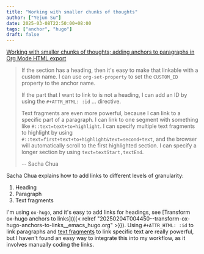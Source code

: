 ```yaml
---
title: "Working with smaller chunks of thoughts"
author: ["Yejun Su"]
date: 2025-03-08T22:50:00+08:00
tags: ["anchor", "hugo"]
draft: false
---
```


[Working with smaller chunks of thoughts; adding anchors to paragraphs in Org Mode HTML export](https://sachachua.com/blog/2025/02/adding-an-anchor-to-a-paragraph-in-org-mode-html-export/)

> If the section has a heading, then it's easy to make that linkable with a custom name. I can use `org-set-property` to set the `CUSTOM_ID` property to the anchor name.
>
> If the part that I want to link to is not a heading, I can add an ID by using the `#+ATTR_HTML: :id` ... directive.
>
> Text fragments are even more powerful, because I can link to a specific part of a paragraph. I can link to one segment with something like `#::text=text+to+highlight`. I can specify multiple text fragments to highlight by using `#::text=first+text+to+highlight&text=second+text`, and the browser will automatically scroll to the first highlighted section. I can specify a longer section by using `text=textStart,textEnd`.
>
> -- Sacha Chua

Sacha Chua explains how to add links to different levels of granularity:

1.  Heading
2.  Paragraph
3.  Text fragments

I'm using `ox-hugo`, and it's easy to add links for headings, see [Transform ox-hugo anchors to links]({{< relref "20250204T004450--transform-ox-hugo-anchors-to-links__emacs_hugo.org" >}}). Using `#+ATTR_HTML: :id` to link paragraphs and [text fragments](https://developer.mozilla.org/en-US/docs/Web/URI/Reference/Fragment/Text_fragments) to link specific text are really powerful, but I haven't found an easy way to integrate this into my workflow, as it involves manually coding the links.
